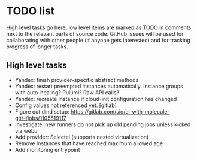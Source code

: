# TODO list

High level tasks go here, low level items are marked as TODO in comments next
to the relevant parts of source code. GitHub issues will be used for
collaborating with other people (if anyone gets interested) and for tracking
progress of longer tasks.


## High level tasks

- Yandex: finish provider-specific abstract methods
- Yandex: restart preempted instances automatically. Instance groups with
  auto-healing? Pulumi? Raw API calls?
- Yandex: recreate instance if cloud-init configuration has changed
- Config values not referenced yet: [gitlab]
- Figure out dind setup: https://gitlab.com/sio/ci-with-molecule-git/-/jobs/1105519117
- Investigate: new runners do not pick up old pending jobs unless kicked via webui
- Add provider: Selectel (supports nested virtualization)
- Remove instances that have reached maximum allowed age
- Add monitoring entrypoint
